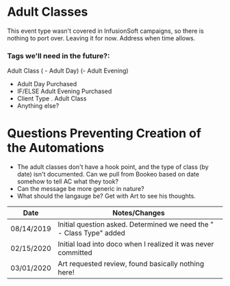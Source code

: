 # Adult Classes
This event type wasn't covered in InfusionSoft campaigns, so there is nothing to port over. Leaving it for now. Address when time allows.

### Tags we'll need in the future?:
Adult Class  ( - Adult Day) (- Adult Evening)
  * Adult Day Purchased
  * IF/ELSE Adult Evening Purchased
  * Client Type . Adult Class
  * Anything else?

# Questions Preventing Creation of the Automations
 * The adult classes don't have a hook point, and the type of class (by date) isn't documented. Can we pull from Bookeo based on date somehow to tell AC what they took? 
 * Can the message be more generic in nature?  
 * What should the langauge be? Get with Art to see his thoughts.  



| Date       | Notes/Changes                                                 |
|------------|---------------------------------------------------------------|
| 08/14/2019 | Initial question asked. Determined we need the " - Class Type" added|
| 02/15/2020 | Initial load into doco when I realized it was never committed | 
| 03/01/2020 | Art requested review, found basically nothing here!           |